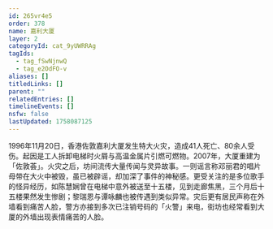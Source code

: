 ```yaml
---
id: 265vr4e5
order: 378
name: 嘉利大厦
layer: 2
categoryId: cat_9yUWRRAg
tagIds:
  - tag_fSwNjnwQ
  - tag_e2OdFO-v
aliases: []
titledLinks: []
parent: ""
relatedEntries: []
timelineEvents: []
nsfw: false
lastUpdated: 1758087125
---
```


1996年11月20日，香港佐敦嘉利大厦发生特大火灾，造成41人死亡、80余人受伤。起因是工人拆卸电梯时火屑与高温金属片引燃可燃物。2007年，大厦重建为「佐敦荟」。火灾之后，坊间流传大量传闻与灵异故事。一则谣言称邓丽君的唱片母带在大火中被毁，虽已被辟谣，却加深了事件的神秘感。更受关注的是多位歌手的怪异经历，如陈慧娴曾在电梯中意外被送至十五楼，见到走廊焦黑，三个月后十五楼果然发生惨剧；黎瑞恩与谭咏麟也被传遇到类似异常。灾后更有居民声称在外墙看到痛苦人脸，警方亦接到多次已注销号码的「火警」来电，街坊也经常看到大厦的外墙出现表情痛苦的人脸。